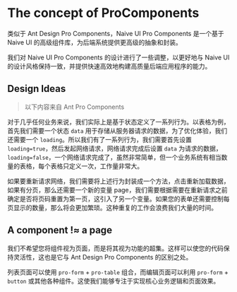 # The concept of ProComponents

类似于 Ant Design Pro Components，Naive UI Pro Components 是一个基于 Naive UI 的高级组件库，为后端系统提供更高级的抽象和封装。

我们对 Naive UI Pro Components 的设计进行了一些调整，以更好地与 Naive UI 的设计风格保持一致，并提供快速高效地构建高质量后端应用程序的能力。

## Design Ideas

> 以下内容来自 Ant Pro Components

对于几乎任何业务来说，我们实际上是基于状态定义了一系列行为。以表格为例，首先我们需要一个状态 `data` 用于存储从服务器请求的数据，为了优化体验，我们还需要一个 `loading`。所以我们有了一系列行为，我们需要首先设置 `loading=true`，然后发起网络请求，网络请求完成后设置 `data` 为请求的数据，`loading=false`，一个网络请求完成了，虽然非常简单，但一个业务系统有相当数量的表格，每个表格只定义一次，工作量非常大。

如果要重新请求网络，我们需要将上述行为封装成一个方法，点击重新加载数据，如果有分页，那么还需要一个新的变量 page，我们需要根据需要在重新请求之前确定是否将页码重置为第一页，这引入了另一个变量。如果您的表单还需要控制每页显示的数量，那么将会更加繁琐。这种重复的工作会浪费我们大量的时间。

## A component !≈ a page

我们不希望您将组件视为页面，而是将其视为功能的超集。这样可以使您的代码保持灵活性，这也是它与 Ant Design Pro Components 的区别之处。

列表页面可以使用 `pro-form` + `pro-table` 组合，而编辑页面可以利用 `pro-form` + `button` 或其他各种组件。这使我们能够专注于实现核心业务逻辑和页面效果。